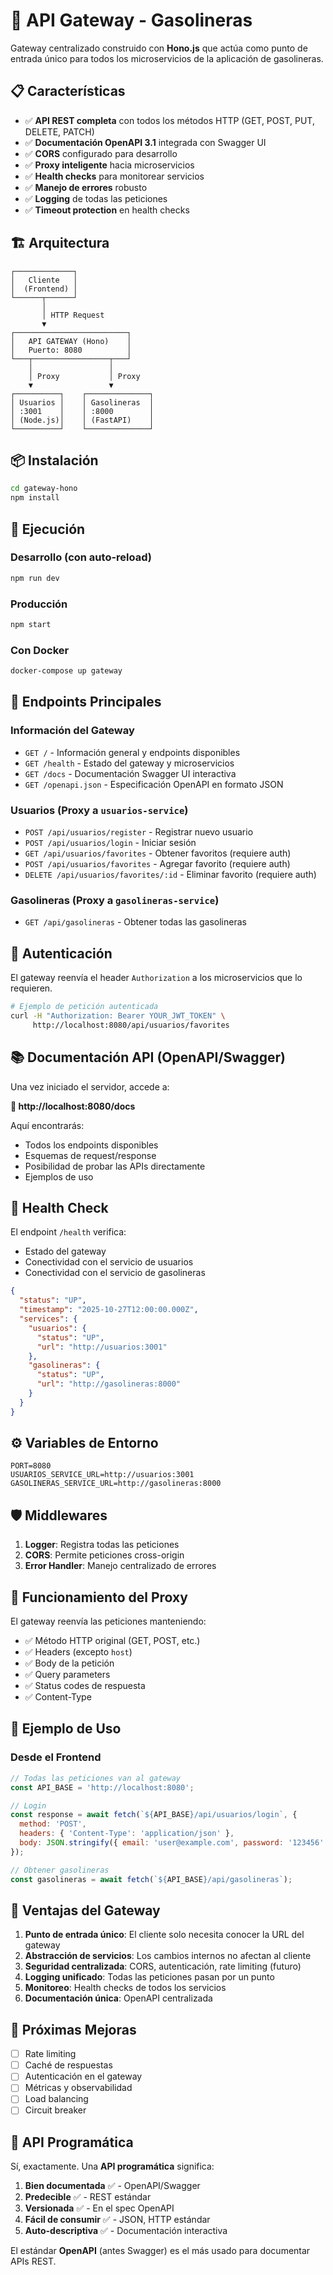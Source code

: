 # 🚀 API Gateway - Gasolineras

Gateway centralizado construido con **Hono.js** que actúa como punto de entrada único para todos los microservicios de la aplicación de gasolineras.

## 📋 Características

- ✅ **API REST completa** con todos los métodos HTTP (GET, POST, PUT, DELETE, PATCH)
- ✅ **Documentación OpenAPI 3.1** integrada con Swagger UI
- ✅ **CORS** configurado para desarrollo
- ✅ **Proxy inteligente** hacia microservicios
- ✅ **Health checks** para monitorear servicios
- ✅ **Manejo de errores** robusto
- ✅ **Logging** de todas las peticiones
- ✅ **Timeout protection** en health checks

## 🏗️ Arquitectura

```
┌─────────────┐
│   Cliente   │
│  (Frontend) │
└──────┬──────┘
       │
       │ HTTP Request
       ▼
┌─────────────────────────┐
│   API GATEWAY (Hono)    │
│   Puerto: 8080          │
└───┬─────────────────┬───┘
    │                 │
    │ Proxy           │ Proxy
    ▼                 ▼
┌──────────┐    ┌──────────────┐
│ Usuarios │    │ Gasolineras  │
│ :3001    │    │ :8000        │
│ (Node.js)│    │ (FastAPI)    │
└──────────┘    └──────────────┘
```

## 📦 Instalación

```bash
cd gateway-hono
npm install
```

## 🚀 Ejecución

### Desarrollo (con auto-reload)
```bash
npm run dev
```

### Producción
```bash
npm start
```

### Con Docker
```bash
docker-compose up gateway
```

## 🔗 Endpoints Principales

### Información del Gateway
- `GET /` - Información general y endpoints disponibles
- `GET /health` - Estado del gateway y microservicios
- `GET /docs` - Documentación Swagger UI interactiva
- `GET /openapi.json` - Especificación OpenAPI en formato JSON

### Usuarios (Proxy a `usuarios-service`)
- `POST /api/usuarios/register` - Registrar nuevo usuario
- `POST /api/usuarios/login` - Iniciar sesión
- `GET /api/usuarios/favorites` - Obtener favoritos (requiere auth)
- `POST /api/usuarios/favorites` - Agregar favorito (requiere auth)
- `DELETE /api/usuarios/favorites/:id` - Eliminar favorito (requiere auth)

### Gasolineras (Proxy a `gasolineras-service`)
- `GET /api/gasolineras` - Obtener todas las gasolineras

## 🔐 Autenticación

El gateway reenvía el header `Authorization` a los microservicios que lo requieren.

```bash
# Ejemplo de petición autenticada
curl -H "Authorization: Bearer YOUR_JWT_TOKEN" \
     http://localhost:8080/api/usuarios/favorites
```

## 📚 Documentación API (OpenAPI/Swagger)

Una vez iniciado el servidor, accede a:

**📄 http://localhost:8080/docs**

Aquí encontrarás:
- Todos los endpoints disponibles
- Esquemas de request/response
- Posibilidad de probar las APIs directamente
- Ejemplos de uso

## 🏥 Health Check

El endpoint `/health` verifica:
- Estado del gateway
- Conectividad con el servicio de usuarios
- Conectividad con el servicio de gasolineras

```json
{
  "status": "UP",
  "timestamp": "2025-10-27T12:00:00.000Z",
  "services": {
    "usuarios": {
      "status": "UP",
      "url": "http://usuarios:3001"
    },
    "gasolineras": {
      "status": "UP",
      "url": "http://gasolineras:8000"
    }
  }
}
```

## ⚙️ Variables de Entorno

```env
PORT=8080
USUARIOS_SERVICE_URL=http://usuarios:3001
GASOLINERAS_SERVICE_URL=http://gasolineras:8000
```

## 🛡️ Middlewares

1. **Logger**: Registra todas las peticiones
2. **CORS**: Permite peticiones cross-origin
3. **Error Handler**: Manejo centralizado de errores

## 🔀 Funcionamiento del Proxy

El gateway reenvía las peticiones manteniendo:
- ✅ Método HTTP original (GET, POST, etc.)
- ✅ Headers (excepto `host`)
- ✅ Body de la petición
- ✅ Query parameters
- ✅ Status codes de respuesta
- ✅ Content-Type

## 📝 Ejemplo de Uso

### Desde el Frontend

```javascript
// Todas las peticiones van al gateway
const API_BASE = 'http://localhost:8080';

// Login
const response = await fetch(`${API_BASE}/api/usuarios/login`, {
  method: 'POST',
  headers: { 'Content-Type': 'application/json' },
  body: JSON.stringify({ email: 'user@example.com', password: '123456' })
});

// Obtener gasolineras
const gasolineras = await fetch(`${API_BASE}/api/gasolineras`);
```

## 🎯 Ventajas del Gateway

1. **Punto de entrada único**: El cliente solo necesita conocer la URL del gateway
2. **Abstracción de servicios**: Los cambios internos no afectan al cliente
3. **Seguridad centralizada**: CORS, autenticación, rate limiting (futuro)
4. **Logging unificado**: Todas las peticiones pasan por un punto
5. **Monitoreo**: Health checks de todos los servicios
6. **Documentación única**: OpenAPI centralizada

## 🚧 Próximas Mejoras

- [ ] Rate limiting
- [ ] Caché de respuestas
- [ ] Autenticación en el gateway
- [ ] Métricas y observabilidad
- [ ] Load balancing
- [ ] Circuit breaker

## 🤝 API Programática

Sí, exactamente. Una **API programática** significa:

1. **Bien documentada** ✅ - OpenAPI/Swagger
2. **Predecible** ✅ - REST estándar
3. **Versionada** ✅ - En el spec OpenAPI
4. **Fácil de consumir** ✅ - JSON, HTTP estándar
5. **Auto-descriptiva** ✅ - Documentación interactiva

El estándar **OpenAPI** (antes Swagger) es el más usado para documentar APIs REST.

